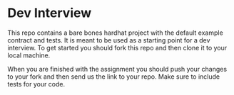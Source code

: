 # Dev Interview

This repo contains a bare bones hardhat project with the default example contract and tests. It is meant to be used as a starting point for a dev interview. To get started you should fork this repo and then clone it to your local machine.

When you are finished with the assignment you should push your changes to your fork and then send us the link to your repo. Make sure to include tests for your code.
